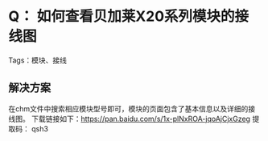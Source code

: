 # Q： 如何查看贝加莱X20系列模块的接线图

Tags：模块、接线

## 解决方案
在chm文件中搜索相应模块型号即可，模块的页面包含了基本信息以及详细的接线图。
下载链接如下：https://pan.baidu.com/s/1x-plNxROA-jqoAjCjxGzeg 提取码： qsh3